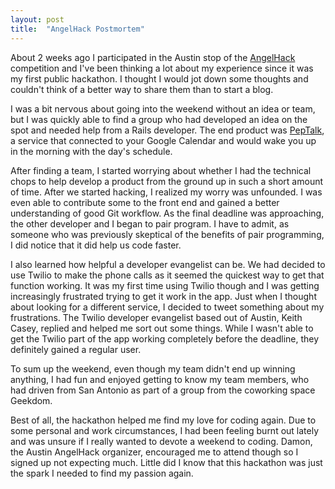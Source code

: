 ```yaml
---
layout: post
title:  "AngelHack Postmortem"
---
```


About 2 weeks ago I participated in the Austin stop of the [AngelHack](http://www.angelhack.com) competition and I've been thinking a lot about my experience since it was my first public hackathon. I thought I would jot down some thoughts and couldn't think of a better way to share them than to start a blog.

I was a bit nervous about going into the weekend without an idea or team, but I was quickly able to find a group who had developed an idea on the spot and needed help from a Rails developer. The end product was [PepTalk](http://peptalk.io), a service that connected to your Google Calendar and would wake you up in the morning with the day's schedule. 

After finding a team, I started worrying about whether I had the technical chops to help develop a product from the ground up in such a short amount of time. After we started hacking, I realized my worry was unfounded. I was even able to contribute some to the front end and gained a better understanding of good Git workflow. As the final deadline was approaching, the other developer and I began to pair program. I have to admit, as someone who was previously skeptical of the benefits of pair programming, I did notice that it did help us code faster. 

I also learned how helpful a developer evangelist can be. We had decided to use Twilio to make the phone calls as it seemed the quickest way to get that function working. It was my first time using Twilio though and I was getting increasingly frustrated trying to get it work in the app. Just when I thought about looking for a different service, I decided to tweet something about my frustrations. The Twilio developer evangelist based out of Austin, Keith Casey, replied and helped me sort out some things. While I wasn't able to get the Twilio part of the app working completely before the deadline, they definitely gained a regular user.

To sum up the weekend, even though my team didn't end up winning anything, I had fun and enjoyed getting to know my team members, who had driven from San Antonio as part of a group from the coworking space Geekdom. 

Best of all, the hackathon helped me find my love for coding again. Due to some personal and work circumstances, I had been feeling burnt out lately and was unsure if I really wanted to devote a weekend to coding. Damon, the Austin AngelHack organizer, encouraged me to attend though so I signed up not expecting much. Little did I know that this hackathon was just the spark I needed to find my passion again. 

